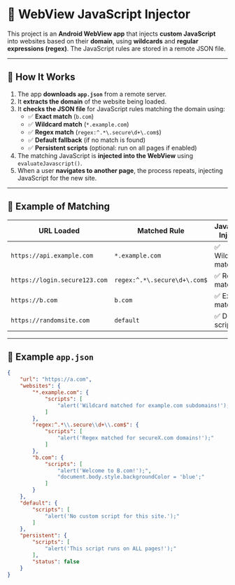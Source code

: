# 🚀 WebView JavaScript Injector

This project is an **Android WebView app** that injects **custom JavaScript** into websites based on their **domain**, using **wildcards** and **regular expressions (regex)**. The JavaScript rules are stored in a remote JSON file.

---

## 🔹 How It Works

1. The app **downloads `app.json`** from a remote server.
2. It **extracts the domain** of the website being loaded.
3. It **checks the JSON file** for JavaScript rules matching the domain using:
   - ✅ **Exact match** (`b.com`)
   - ✅ **Wildcard match** (`*.example.com`)
   - ✅ **Regex match** (`regex:^.*\.secure\d+\.com$`)
   - ✅ **Default fallback** (if no match is found)
   - ✅ **Persistent scripts**  (optional: run on all pages if enabled)
4. The matching JavaScript is **injected into the WebView** using `evaluateJavascript()`.
5. When a user **navigates to another page**, the process repeats, injecting JavaScript for the new site.

---

## 📂 Example of Matching

| URL Loaded                   | Matched Rule                  | JavaScript Injected        |
|------------------------------|------------------------------|---------------------------|
| `https://api.example.com`    | `*.example.com`              | ✅ Wildcard matched       |
| `https://login.secure123.com` | `regex:^.*\.secure\d+\.com$` | ✅ Regex matched         |
| `https://b.com`              | `b.com`                      | ✅ Exact match           |
| `https://randomsite.com`     | `default`                    | ✅ Default script        |

---

## 📂 Example `app.json`

```json
{
    "url": "https://a.com",
    "websites": {
        "*.example.com": {
            "scripts": [
                "alert('Wildcard matched for example.com subdomains!');"
            ]
        },
        "regex:^.*\\.secure\\d+\\.com$": {
            "scripts": [
                "alert('Regex matched for secureX.com domains!');"
            ]
        },
        "b.com": {
            "scripts": [
                "alert('Welcome to B.com!');",
                "document.body.style.backgroundColor = 'blue';"
            ]
        }
    },
    "default": {
        "scripts": [
            "alert('No custom script for this site.');"
        ]
    },
    "persistent": {
        "scripts": [
            "alert('This script runs on ALL pages!');"
        ],
        "status": false
    }
}
